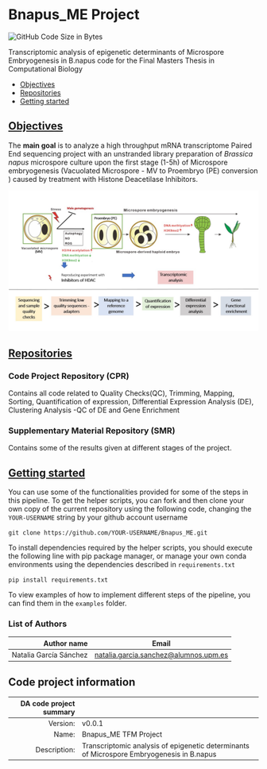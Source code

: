 # Bnapus_ME Project


<img src="https://img.shields.io/github/languages/code-size/Natpod/underlinejobs" alt="GitHub Code Size in Bytes">

Transcriptomic analysis of epigenetic determinants of Microspore Embryogenesis in B.napus code for the Final Masters Thesis in Computational Biology

- [Objectives](#objectives)
- [Repositories](#repositories)
- [Getting started](#get-started)

## [Objectives](#objectives)

The **main goal** is to analyze a high throughput mRNA transcriptome Paired End sequencing project with an unstranded library preparation of _Brassica napus_ microspore culture upon the first stage (1-5h) of Microspore embryogenesis (Vacuolated Microspore - MV to Proembryo (PE) conversion ) caused by treatment with Histone Deacetilase Inhibitors.

<img src="Intro.jpg">

## [Repositories](#repositories)

### Code Project Repository (CPR)

Contains all code related to Quality Checks(QC), Trimming, Mapping, Sorting, Quantification of expression, Differential Expression Analysis (DE), Clustering Analysis -QC of DE and Gene Enrichment

### Supplementary Material Repository (SMR)

Contains some of the results given at different stages of the project.

## [Getting started](#get-started)

You can use some of the functionalities provided for some of the steps in this pipeline. To get the helper scripts, you can fork and then clone your own copy of the current repository using the following code, changing the `YOUR-USERNAME` string by your github account username
```
git clone https://github.com/YOUR-USERNAME/Bnapus_ME.git
```
To install dependencies required by the helper scripts, you should execute the following line with pip package manager, or manage your own conda environments using the dependencies described in `requirements.txt`

```
pip install requirements.txt
```
To view examples of how to implement different steps of the pipeline, you can find them in the `examples` folder.

### List of Authors

| Author name| Email|
|-----------------:|-----------|
| Natalia García Sánchez| natalia.garcia.sanchez@alumnos.upm.es|


## Code project information

| DA code project summary| |
|-----------------:|:-----------|
| Version: | v0.0.1 |
|Name:| Bnapus_ME TFM Project |
|Description:| Transcriptomic analysis of epigenetic determinants of Microspore Embryogenesis in B.napus|

